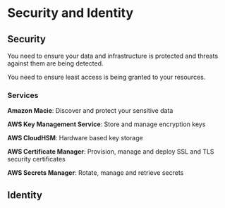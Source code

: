 # Security and Identity

## Security

You need to ensure your data and infrastructure is protected and threats against them are being detected.

You need to ensure least access is being granted to your resources.


### Services

**Amazon Macie**: Discover and protect your sensitive data

**AWS Key Management Service**: Store and manage encryption keys

**AWS CloudHSM**: Hardware based key storage

**AWS Certificate Manager**: Provision, manage and deploy SSL and TLS security certificates

**AWS Secrets Manager**: Rotate, manage and retrieve secrets



## Identity